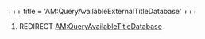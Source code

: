 +++
title = 'AM:QueryAvailableExternalTitleDatabase'
+++

1.  REDIRECT
    [AM:QueryAvailableTitleDatabase](AM:QueryAvailableTitleDatabase "wikilink")
